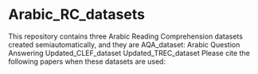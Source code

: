# Arabic_RC_datasets
This repository contains three Arabic Reading Comprehension datasets created semiautomatically, and they are
AQA_dataset: Arabic Question Answering
Updated_CLEF_dataset
Updated_TREC_dataset
Please cite the following papers when these datasets are used:

